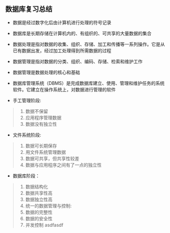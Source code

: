 ## 数据库复习总结

* 数据是经过数字化后由计算机进行处理的符号记录

* 数据库是长期存储在计算机内的、有组织的、可共享的大量数据的集合

* 数据处理是指对数据的收集、组织、存储、加工和传播等一系列操作。它是从已有数据出发，经过加工处理得到所需数据的过程

* 数据管理是指对数据的分类、组织、编码、存储、检索和维护工作

* 数据管理是数据处理的核心和基础

* 数据库管理系统（DBMS）是完成数据库建立、使用、管理和维护任务的系统软件。它建立在操作系统上，对数据进行管理的软件

* 手工管理阶段:

> 1. 数据不保留
> 2. 应用程序管理数据
> 3. 数据没有独立性

* 文件系统阶段:

> 1. 数据可长期保存
> 2. 用文件系统管理数据
> 3. 数据可共享，但共享性较差
> 4. 数据与应用程序之间有了一点的独立性

* 数据库阶段：

>1.	数据结构化
>2.	数据共享性高
>3.	数据独立性高
>4.	统一的数据管理与控制:
>	1. 数据的完整性
>	2. 数据的安全性
>	3. 并发控制
asdfasdf
